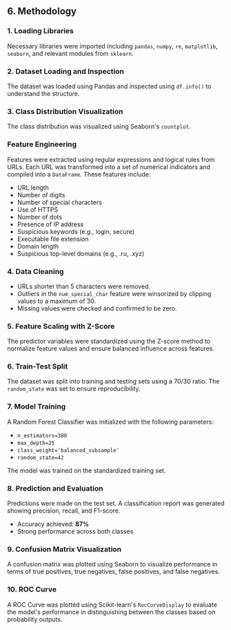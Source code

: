 ## 6. Methodology

### 1. Loading Libraries
Necessary libraries were imported including `pandas`, `numpy`, `re`, `matplotlib`, `seaborn`, and relevant modules from `sklearn`.

### 2. Dataset Loading and Inspection
The dataset was loaded using Pandas and inspected using `df.info()` to understand the structure.

### 3. Class Distribution Visualization
The class distribution was visualized using Seaborn's `countplot`.

### Feature Engineering
Features were extracted using regular expressions and logical rules from URLs. Each URL was transformed into a set of numerical indicators and compiled into a `DataFrame`. These features include:
- URL length
- Number of digits
- Number of special characters
- Use of HTTPS
- Number of dots
- Presence of IP address
- Suspicious keywords (e.g., login, secure)
- Executable file extension
- Domain length
- Suspicious top-level domains (e.g., .ru, .xyz)

### 4. Data Cleaning
- URLs shorter than 5 characters were removed.
- Outliers in the `num_special_char` feature were winsorized by clipping values to a maximum of 30.
- Missing values were checked and confirmed to be zero.

### 5. Feature Scaling with Z-Score
The predictor variables were standardized using the Z-score method to normalize feature values and ensure balanced influence across features.

### 6. Train-Test Split
The dataset was split into training and testing sets using a 70/30 ratio. The `random_state` was set to ensure reproducibility.

### 7. Model Training
A Random Forest Classifier was initialized with the following parameters:
- `n_estimators=300`
- `max_depth=25`
- `class_weight='balanced_subsample'`
- `random_state=42`

The model was trained on the standardized training set.

### 8. Prediction and Evaluation
Predictions were made on the test set. A classification report was generated showing precision, recall, and F1-score.
- Accuracy achieved: **87%**
- Strong performance across both classes

### 9. Confusion Matrix Visualization
A confusion matrix was plotted using Seaborn to visualize performance in terms of true positives, true negatives, false positives, and false negatives.

### 10. ROC Curve
A ROC Curve was plotted using Scikit-learn's `RocCurveDisplay` to evaluate the model's performance in distinguishing between the classes based on probability outputs.
